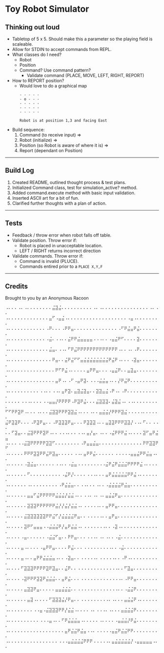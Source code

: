 # Toy Robot Simulator

## Thinking out loud
- Tabletop of 5 x 5. Should make this a parameter so the playing field is scaleable.
- Allow for STDIN to accept commands from REPL.
- What classes do I need?
    - Robot
    - Position
    - Command? Use command pattern?
        - Validate command (PLACE, MOVE, LEFT, RIGHT, REPORT)
- How to REPORT position?
    - Would love to do a graphical map
        ```
        - - - - -
        - o - - -
        - - - - -
        - - - - -
        - - - - -

        Robot is at position 1,3 and facing East
        ```
- Build sequence: 
    1. Command (to receive input) => 
    1. Robot (initialize) => 
    1. Position (so Robot is aware of where it is) => 
    1. Report (dependant on Position)

---
## Build Log
1. Created README, outlined thought process & test plans.
1. Initialized Command class, test for simulation_active? method.
1. Added command.execute method with basic input validation.
1. Inserted ASCII art for a bit of fun.
1. Clarified further thoughts with a plan of action.

---
## Tests
- Feedback / throw error when robot falls off table.
- Validate position. Throw error if:
    - Robot is placed in unacceptable location.
    - LEFT / RIGHT returns incorrect direction
- Validate commands.  Throw error if:
    - Command is invalid (PLUCE).
    - Commands entired prior to a `PLACE X,Y,F`

---
## Credits

Brought to you by an Anonymous Racoon

⠠⠄⠄⠄⠠⠄⠠⠄⠄⠄⠄⠄⠄⠄⠄⣬⣽⣬⠄⠄⠄⠄⠄⠄⠄⠄⠄⠄⠠⠄⠠⠄⠄⠄⠄⠄⠄⠄⠄⠄⠄⠄⠄⠄⠄⠄⠠⠄⠠⠄
⠠⠄⠄⠄⠄⠄⠄⠄⠄⠄⠄⠄⠄⠄⣤⠋⠠⣤⣬⠠⠄⠄⠄⠄⠄⠄⠄⠄⠄⠄⠄⠄⠄⠄⠄⠄⠄⠄⠄⠠⣤⠠⠄⠄⠄⠄⠄⠄⠄⠄
⠠⠄⠄⠄⠄⠄⠄⠄⠄⠄⠄⠄⠄⠠⠟⠄⠄⠄⠠⠟⠟⣤⠄⠄⠄⠄⠄⠄⠄⠄⠄⠄⠄⠄⠄⠄⠠⠋⠟⣬⣤⠟⣬⠄⠄⠄⠄⠄⠄⠄
⠠⠄⠄⠄⠄⠄⠄⠄⠄⠄⠄⠄⠄⠠⣬⠄⠠⠠⠄⠄⣬⠟⠟⣬⣤⣤⣤⣤⠠⠠⠠⠄⠄⠠⣤⣬⠟⠋⠄⠄⠄⠄⣽⠄⠄⠄⠄⠄⠄⠄
⠠⠄⠄⠄⠄⠄⠄⠄⠄⠄⠄⠄⠄⠄⣬⣤⠄⠠⠠⠄⠋⠟⣬⠟⠟⠟⠟⠟⠟⠟⠟⠟⠟⠟⠟⠟⠠⠄⠄⠠⠄⠠⠟⠄⠄⠄⠄⠄⠄⠄
⠠⠄⠄⠄⠄⠄⠄⠄⠄⠄⠄⠄⠄⠄⠄⠟⣤⠄⠄⣬⠟⣬⠋⠋⣤⣬⣬⣬⣬⣬⣬⣬⣬⠟⣬⠟⠠⠄⠄⠄⠠⣽⣤⠄⠄⠄⠄⠄⠄⠄
⠠⠄⠄⠄⠄⠄⠄⠄⠄⠄⠄⠄⠄⠄⠄⠄⠟⠋⠟⣬⠠⠄⠄⠄⠄⠄⣤⠟⠟⣤⠄⠄⠄⠠⣤⣬⠟⠄⠄⣤⣽⣤⠄⠄⠄⠄⠄⠄⠄⠄
⠠⠄⠄⠄⠄⠄⠄⠄⠄⠄⠄⠄⠄⠄⠄⠄⣤⠟⠠⠄⠠⠋⠠⣤⠟⣽⠄⠠⠠⠠⣬⣬⣤⠠⠄⠄⡜⠟⣬⠟⠄⠄⠄⠄⠄⠄⠄⠄⠄⠄
⠠⠄⠄⠄⠄⠄⠄⠄⠄⠄⠄⠠⠠⠄⠄⠠⠠⠄⣤⠟⣽⠄⣤⣽⣬⣽⣤⠄⠄⣽⣽⣤⣬⠠⠟⠠⠄⠠⠟⠄⠄⠄⠄⠄⠄⠄⠄⠄⠄⠄
⠄⠄⠄⠄⠄⠠⠠⠠⠄⠄⠄⠄⠠⠠⣤⣤⡜⠟⠟⠟⠟⠠⠟⣽⠟⣬⠄⠄⠄⣬⣽⣽⣽⠄⣬⣽⣬⠠⠄⠠⠠⠄⠄⠄⠄⠄⠄⠄⠄⠄
⠋⠋⠟⠟⣽⠟⠠⠄⠄⠄⠠⠄⠄⠄⣬⣽⣽⠟⠟⠟⣽⣽⣬⠠⠄⠄⠄⠠⠄⠄⣤⣬⣬⡜⠟⠟⠟⣽⣬⠠⠠⠠⠠⠠⠄⠄⠄⠄⠄⠄
⣬⠟⣽⣽⠟⠄⠄⠄⠠⠟⣽⠟⣤⠄⠄⠠⠟⣽⣽⣽⠟⣤⠄⠄⠄⠟⣽⣽⣽⠠⠄⠄⣤⣽⣽⠟⠟⠟⣽⣽⡜⠠⠠⠄⠋⠄⠄⠠⠠⠄
⠄⠄⠋⣽⣤⠄⠄⣬⣽⠟⠟⠟⣽⠟⠠⠄⠄⠠⠠⠠⠄⠄⠄⠠⠠⠄⣤⡜⣤⠄⠠⠄⠄⠠⣬⠟⠟⠟⣬⠠⠄⠄⠄⠄⣽⠋⣤⠟⣬⣤
⠠⠄⠄⠄⠠⠠⣬⣽⠟⠟⠟⠟⠟⣽⣽⠋⠄⠄⠄⠄⠄⠄⠄⠄⠠⠟⣤⣤⣬⣤⠄⠄⠄⠄⠄⠄⠄⠄⠄⠄⠄⠄⠄⠄⠟⠟⣽⣽⠟⠋
⠠⠄⠄⠄⠄⠄⠟⠟⠟⣽⣽⠟⠟⣬⠟⣽⣤⠄⠄⠄⠄⠄⠠⠠⠄⣤⠟⠟⣬⠄⠄⠄⠄⠄⠄⠠⠠⠠⠠⠠⣤⣤⣬⠟⠟⣬⣤⠠⠄⠄
⠠⠄⠄⠄⠄⠄⠠⣽⣬⣤⠄⠄⠄⠄⠄⠄⠠⠠⠄⠄⠠⣬⣤⠠⠠⠠⠠⠠⠠⠠⠠⠠⣬⠟⣬⠟⣬⣬⣬⠟⠟⠟⠟⣬⠠⠄⠄⠄⠄⠄
⠠⠄⠄⠄⠄⠄⠄⠋⠄⠄⠄⠄⠄⠄⠄⠄⠄⠄⠠⣬⠟⡜⠄⠄⠄⠄⠠⠠⠠⠄⠄⠄⣤⠟⣬⣬⣬⣬⣬⠟⠟⣬⠠⠄⠄⠄⠄⠄⠄⠄
⠠⠄⠄⠄⠄⠄⠄⠠⠄⠄⠄⠄⠄⠄⠄⠄⠄⠠⠟⣬⣬⣤⠄⠄⠠⠠⠄⠄⠄⠠⠄⠄⠠⣬⣬⣬⣬⠟⣬⣤⠄⠄⠄⠄⠄⠄⠄⠄⠄⠄
⠠⠄⠄⠄⠄⠄⠄⣤⣤⠋⣬⠟⠟⠟⠟⠟⣬⣬⣬⡜⣬⣬⠠⠄⠄⠠⠠⠄⠠⠄⠠⠄⣤⣬⣬⠟⣤⠄⠄⠄⠄⠄⠄⠄⠄⠄⠄⠄⠄⠄
⠠⠄⠄⠄⠄⠄⠄⣽⣽⣽⠟⠟⠟⠟⠟⠟⣬⡜⡜⣬⡜⣬⣬⠠⠄⠠⠠⠠⠠⠠⠄⠄⣤⠟⠟⣤⠄⠄⠄⠄⠄⠄⠄⠄⠄⠄⠄⠄⠄⠄
⠠⠄⠄⠄⠄⠄⣬⣽⣽⣽⣽⣽⣽⠟⠟⣬⠋⡜⣬⣬⣬⣬⠟⣤⠄⠄⠠⠠⠠⠠⠠⠄⠄⣤⠟⣤⠄⠄⠄⠄⠄⠄⠄⠄⠄⠄⠄⠄⠄⠄
⠠⠄⠄⠄⠄⠄⣽⠟⠋⣤⣤⣤⠠⠠⣬⣬⣬⠟⡜⣤⠟⣬⣬⠠⠄⠠⠠⠠⠠⠠⠠⠠⠄⠄⠠⣽⠠⠄⠄⠄⠄⠄⠄⠄⠄⠄⠄⠄⠄⠄
⠠⠄⠄⠄⠄⠠⣤⠄⠄⠄⠄⠄⠄⠠⣬⣬⠋⣤⠄⠄⠟⠟⣤⠄⠄⠄⠠⠠⠠⠄⠠⠄⠠⠄⠄⠠⣬⠄⠄⠄⠄⠄⠄⠄⠄⠄⠄⠄⠄⠄
⠠⠄⠄⠄⠄⣤⠠⠄⠄⠄⠄⠠⣤⠟⠟⣤⠄⠄⠄⠄⠟⣬⠄⠄⠄⠠⠠⠠⠠⠠⠠⠠⠠⠠⠄⠄⠠⣬⠄⠄⠄⠄⠄⠄⠄⠄⠄⠄⠄⠄
⠠⠄⠄⠄⠄⣤⠠⠄⠄⣤⠟⠟⣬⣬⣬⣤⠠⠄⠄⠠⣽⣤⠄⠄⠠⠠⠠⠠⠠⠄⠠⠠⠠⠠⠠⠄⠄⠠⠟⠠⠄⠄⠄⠄⠄⠄⠄⠄⠄⠄
⠠⠄⠄⠄⠄⠋⣽⣽⣽⠟⠟⠟⠟⣽⠟⣽⣤⠄⠄⣬⠟⠄⠄⠠⠠⠠⠠⠠⠠⠠⠠⠠⠠⠠⠠⠠⠄⠄⠋⣽⣤⠄⠄⠄⠄⠄⠄⠄⠄⠄
⠠⠄⠄⠄⠄⠠⣽⠟⠟⠟⣽⣽⠟⣬⣬⣬⠄⠄⣤⠟⣬⠄⠄⠄⠠⠠⠠⠠⠠⠠⠠⠠⠠⠠⠠⠠⠠⠄⠠⠟⠟⣤⠄⠄⠄⠄⠄⠄⠄⠄
⠠⠄⠄⠄⠄⠄⣤⣽⣽⠟⣤⠄⠄⠄⠄⠄⣤⣤⣬⣬⣬⠄⠄⠠⠠⠠⠠⠠⠠⠠⠠⠠⠠⠠⠠⠠⠄⠄⠠⣬⣬⠟⠄⠄⠄⠄⠄⠄⠄⠄
⠠⠄⠄⠄⠄⠄⠄⣤⣽⠠⠄⠄⠄⠄⠋⣽⣽⣽⣬⡜⠟⣤⠄⠄⠠⠠⠠⠠⠠⠠⠠⠠⠠⠄⠠⠄⠄⠄⣤⣬⣬⠟⠠⠄⠄⠄⠄⠄⠄⠄
⠠⠄⠄⠄⠄⠄⠄⠄⠄⠠⠠⣤⠠⣬⣽⣽⣽⠟⠟⡜⣬⣬⠠⠄⠄⠄⠄⠠⠄⠠⠠⠠⠄⠠⠄⠄⠄⣤⣬⣬⣬⠟⠄⠄⠄⠄⠄⠄⠄⠄
⠠⠄⠄⠄⠄⠄⠄⠄⠄⠄⠄⠠⠠⠠⣤⠠⠄⠄⠋⠟⣬⣬⣬⣤⠠⠄⠄⠄⠄⠄⠠⠄⠄⠄⠄⠠⣤⣬⣬⡜⠟⣬⠄⠄⠄⠄⠄⠄⠄⠄
⠠⠄⠄⠄⠄⠄⠄⠄⠄⠄⠄⠄⠄⠄⠄⠄⠄⠄⠄⣤⠟⣬⣬⠟⣬⣤⠠⠠⠄⠠⠠⠠⠠⠠⣤⣬⠟⣬⣬⠟⠟⠄⠄⠄⠄⠄⠄⠄⠄⠄
⠠⠄⠄⠄⠄⠄⠄⠄⠄⠄⠄⠄⠄⠄⠄⠄⠄⠠⠠⠠⣤⣬⣬⣬⣬⠟⠟⠟⠠⠠⠠⠠⠠⠄⣤⣬⣬⣬⣬⣬⡜⠠⣤⣤⣤⣤⣤⠠⠄⠄